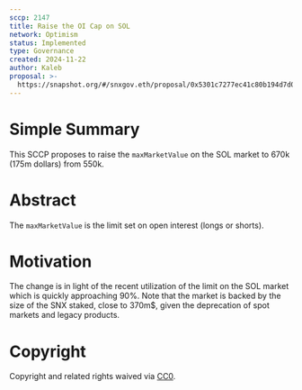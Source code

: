 ```yaml
---
sccp: 2147
title: Raise the OI Cap on SOL
network: Optimism
status: Implemented
type: Governance
created: 2024-11-22
author: Kaleb
proposal: >-
  https://snapshot.org/#/snxgov.eth/proposal/0x5301c7277ec41c80b194d7d0d395606e5c0884d9b52b1a1c58e724ee5088bbe4
---
```


# Simple Summary

This SCCP proposes to raise the `maxMarketValue` on the SOL market to 670k (175m dollars) from 550k.

# Abstract

The `maxMarketValue` is the limit set on open interest (longs or shorts).

# Motivation

The change is in light of the recent utilization of the limit on the SOL market which is quickly approaching 90%. Note that the market is backed by the size of the SNX staked, close to 370m$, given the deprecation of spot markets and legacy products.


# Copyright
Copyright and related rights waived via [CC0](https://creativecommons.org/publicdomain/zero/1.0/).
